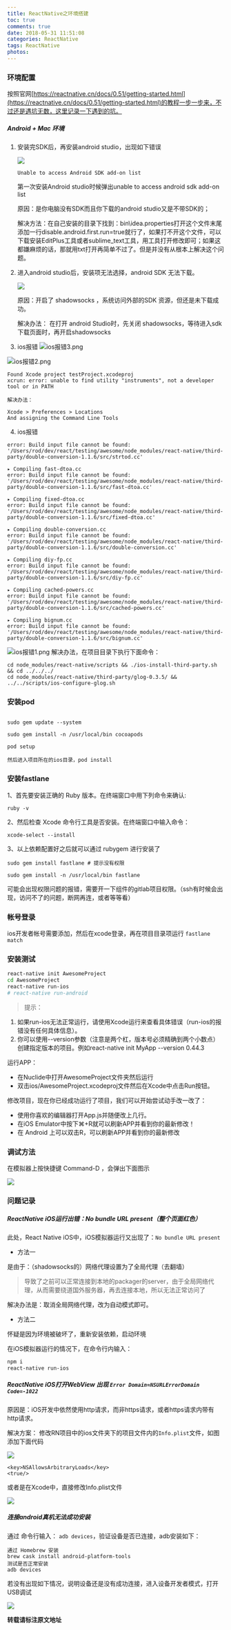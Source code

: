 ```yaml
---
title: ReactNative之环境搭建
toc: true
comments: true
date: 2018-05-31 11:51:08
categories: ReactNative
tags: ReactNative
photos:
---
```


<!--more-->

### 环境配置

按照官网[https://reactnative.cn/docs/0.51/getting-started.html](https://reactnative.cn/docs/0.51/getting-started.html)的教程一步一步来，不过还是遇坑无数，这里记录一下遇到的坑。

##### Android + Mac 环境

1. 安装完SDK后，再安装android studio，出现如下错误

    ![](https://ws1.sinaimg.cn/large/006tNc79gy1fruoitlzesj30ym0hiaco.jpg)

    `Unable to access Android SDK add-on list`

    第一次安装Android studio时候弹出unable to access android sdk add-on list

    原因：是你电脑没有SDK而且你下载的android studio又是不带SDK的；

    解决方法：在自己安装的目录下找到：bin\idea.properties打开这个文件末尾添加一行disable.android.first.run=true就行了，如果打不开这个文件，可以下载安装EditPlus工具或者sublime_text工具，用工具打开修改即可；如果这都嫌麻烦的话，那就用txt打开再简单不过了。但是并没有从根本上解决这个问题。

2. 进入android studio后，安装项无法选择，android SDK 无法下载。

    ![](https://ws1.sinaimg.cn/large/006tNc79gy1fruoirrs0tj31a80lk41x.jpg)

    原因：开启了 shadowsocks ，系统访问外部的SDK 资源，但还是未下载成功。

    解决办法： 在打开 android Studio时，先关闭 shadowsocks，等待进入sdk 下载页面时，再开启shadowsocks

3. ios报错
![ios报错3.png](https://cdn.leoao.com/ios报错3.png)

![ios报错2.png](https://cdn.leoao.com/ios报错2.png)

```
Found Xcode project testProject.xcodeproj
xcrun: error: unable to find utility "instruments", not a developer tool or in PATH

解决办法：

Xcode > Preferences > Locations
And assigning the Command Line Tools
```

4. ios报错
```
error: Build input file cannot be found: '/Users/rod/dev/react/testing/awesome/node_modules/react-native/third-party/double-conversion-1.1.6/src/strtod.cc'

▸ Compiling fast-dtoa.cc
error: Build input file cannot be found: '/Users/rod/dev/react/testing/awesome/node_modules/react-native/third-party/double-conversion-1.1.6/src/fast-dtoa.cc'

▸ Compiling fixed-dtoa.cc
error: Build input file cannot be found: '/Users/rod/dev/react/testing/awesome/node_modules/react-native/third-party/double-conversion-1.1.6/src/fixed-dtoa.cc'

▸ Compiling double-conversion.cc
error: Build input file cannot be found: '/Users/rod/dev/react/testing/awesome/node_modules/react-native/third-party/double-conversion-1.1.6/src/double-conversion.cc'

▸ Compiling diy-fp.cc
error: Build input file cannot be found: '/Users/rod/dev/react/testing/awesome/node_modules/react-native/third-party/double-conversion-1.1.6/src/diy-fp.cc'

▸ Compiling cached-powers.cc
error: Build input file cannot be found: '/Users/rod/dev/react/testing/awesome/node_modules/react-native/third-party/double-conversion-1.1.6/src/cached-powers.cc'

▸ Compiling bignum.cc
error: Build input file cannot be found: '/Users/rod/dev/react/testing/awesome/node_modules/react-native/third-party/double-conversion-1.1.6/src/bignum.cc'
```
![ios报错1.png](https://cdn.leoao.com/ios报错1.png)
解决办法，在项目目录下执行下面命令：

```shell
cd node_modules/react-native/scripts && ./ios-install-third-party.sh && cd ../../../
cd node_modules/react-native/third-party/glog-0.3.5/ && ../../scripts/ios-configure-glog.sh
```

### 安装pod

```shell

sudo gem update --system

sudo gem install -n /usr/local/bin cocoapods

pod setup

然后进入项目所在的ios目录，pod install

```


### 安装fastlane

1、首先要安装正确的 Ruby 版本。在终端窗口中用下列命令来确认:

```shell
ruby -v
```

2、然后检查 Xcode 命令行工具是否安装。在终端窗口中输入命令：

```shell
xcode-select --install
```

3、以上依赖配置好之后就可以通过 rubygem 进行安装了

```shell
sudo gem install fastlane # 提示没有权限

sudo gem install -n /usr/local/bin fastlane
```

可能会出现权限问题的报错，需要开一下组件的gitlab项目权限。（ssh有时候会出现，访问不了的问题，断网再连，或者等等看）


### 帐号登录

ios开发者帐号需要添加，然后在xcode登录，再在项目目录项运行 `fastlane match`


### 安装测试

```bash
react-native init AwesomeProject
cd AwesomeProject
react-native run-ios
# react-native run-android
```

>提示：
1. 如果run-ios无法正常运行，请使用Xcode运行来查看具体错误（run-ios的报错没有任何具体信息）。
2. 你可以使用--version参数（注意是两个杠，版本号必须精确到两个小数点）创建指定版本的项目。例如react-native init MyApp --version 0.44.3

运行APP：

* 在Nuclide中打开AwesomeProject文件夹然后运行
* 双击ios/AwesomeProject.xcodeproj文件然后在Xcode中点击Run按钮。

修改项目，现在你已经成功运行了项目，我们可以开始尝试动手改一改了：

* 使用你喜欢的编辑器打开App.js并随便改上几行。
* 在iOS Emulator中按下⌘+R就可以刷新APP并看到你的最新修改！
* 在 Android 上可以双击R，可以刷新APP并看到你的最新修改

### 调试方法

在模拟器上按快捷键 Command-D ，会弹出下面图示

![](https://ws3.sinaimg.cn/large/006tKfTcgy1fo33qaqknaj30km14edgx.jpg)


### 问题记录

##### ReactNative iOS运行出错：No bundle URL present（整个页面红色）

此处，React Native iOS中，iOS模拟器运行又出现了：`No bundle URL present`

* 方法一

是由于：（shadowsocks的）网络代理设置为了全局代理（去翻墙）

>导致了之前可以正常连接到本地的packager的server，由于全局网络代理，从而需要绕道国外服务器，再去连接本地，所以无法正常访问了

解决办法是：取消全局网络代理，改为自动模式即可。

* 方法二

怀疑是因为环境被破坏了，重新安装依赖，启动环境

在iOS模拟器运行的情况下，在命令行内输入：

```bash
npm i
react-native run-ios
```


#####  ReactNative iOS打开WebView 出现 `Error Domain=NSURLErrorDomain Code=-1022`

原因是：iOS开发中依然使用http请求，而非https请求，或者https请求内带有http请求。

解决方案： 修改RN项目中的ios文件夹下的项目文件内的`Info.plist`文件，如图添加下面代码

![](https://ws2.sinaimg.cn/large/006tNc79gy1fo99gokjf9j30w40fa3z2.jpg)

```
<key>NSAllowsArbitraryLoads</key>
<true/>
```

或者是在Xcode中，直接修改Info.plist文件

![](https://ws2.sinaimg.cn/large/006tNc79gy1fo99jtjtixj31cg0o4gpm.jpg)

##### 连接android真机无法成功安装

通过 命令行输入： `adb devices`，验证设备是否已连接，adb安装如下：

    通过 Homebrew 安装
    brew cask install android-platform-tools
    测试是否正常安装
    adb devices

若没有出现如下情况，说明设备还是没有成功连接，进入设备开发者模式，打开USB调试

![](https://ws1.sinaimg.cn/large/006tNc79gy1fruuv5wkh3j30rs048gm5.jpg)


**转载请标注原文地址**

